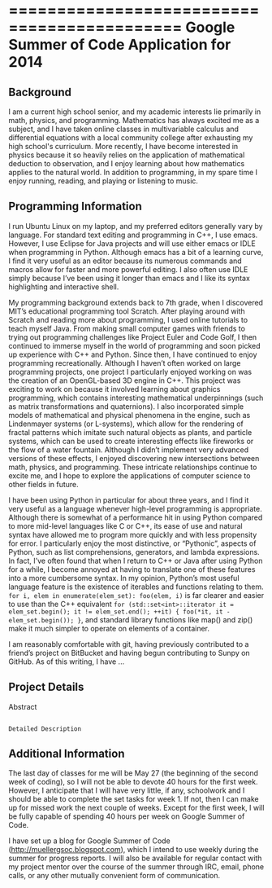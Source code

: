 ============================================
 Google Summer of Code Application for 2014
============================================

Background
----------
I am a current high school senior, and my academic interests lie primarily in math, physics, and programming. Mathematics has always excited me as a subject, and I have taken online classes in multivariable calculus and differential equations with a local community college after exhausting my high school's curriculum. More recently, I have become interested in physics because it so heavily relies on the application of mathematical deduction to observation, and I enjoy learning about how mathematics applies to the natural world. In addition to programming, in my spare time I enjoy running, reading, and playing or listening to music.

Programming Information
-----------------------
I run Ubuntu Linux on my laptop, and my preferred editors generally vary by language. For standard text editing and programming in C++, I use emacs. However, I use Eclipse for Java projects and will use either emacs or IDLE when programming in Python. Although emacs has a bit of a learning curve, I find it very useful as an editor because its numerous commands and macros allow for faster and more powerful editing. I also often use IDLE simply because I’ve been using it longer than emacs and I like its syntax highlighting and interactive shell.

My programming background extends back to 7th grade, when I discovered MIT’s educational programming tool Scratch. After playing around with Scratch and reading more about programming, I used online tutorials to teach myself Java. From making small computer games with friends to trying out programming challenges like Project Euler and Code Golf, I then continued to immerse myself in the world of programming and soon picked up experience with C++ and Python. Since then, I have continued to enjoy programming recreationally. 			Although I haven’t often worked on large programming projects, one project I particularly enjoyed working on was the creation of an OpenGL-based 3D engine in C++. This project was exciting to work on because it involved learning about graphics programming, which contains interesting mathematical underpinnings (such as matrix transformations and quaternions). I also incorporated simple models of mathematical and physical phenomena in the engine, such as Lindenmayer systems (or L-systems), which allow for the rendering of fractal patterns which imitate such natural objects as plants, and particle systems, which can be used to create interesting effects like fireworks or the flow of a water fountain. Although I didn’t implement very advanced versions of these effects, I enjoyed discovering new intersections between math, physics, and programming. These intricate relationships continue to excite me, and I hope to explore the applications of computer science to other fields in future.

I have been using Python in particular for about three years, and I find it very useful as a language whenever high-level programming is appropriate. Although there is somewhat of a performance hit in using Python compared to more mid-level languages like C or C++, its ease of use and natural syntax have allowed me to program more quickly and with less propensity for error. I particularly enjoy the most distinctive, or “Pythonic”, aspects of Python, such as list comprehensions, generators, and lambda expressions. In fact, I’ve often found that when I return to C++ or Java after using Python for a while, I become annoyed at having to translate one of these features into a more cumbersome syntax. In my opinion, Python’s most useful language feature is the existence of iterables and functions relating to them. ``for i, elem in enumerate(elem_set): foo(elem, i)`` is far clearer and easier to use than the C++ equivalent ``for (std::set<int>::iterator it = elem_set.begin(); it != elem_set.end(); ++it) { foo(*it, it - elem_set.begin()); }``, and standard library functions like map() and zip() make it much simpler to operate on elements of a container.

I am reasonably comfortable with git, having previously contributed to a friend’s project on BitBucket and having begun contributing to Sunpy on GitHub. As of this writing, I have ...

Project Details
---------------
Abstract
~~~~~~~~

Detailed Description
~~~~~~~~~~~~~~~~~~~~

Additional Information
----------------------
The last day of classes for me will be May 27 (the beginning of the second week of coding), so I will not be able to devote 40 hours for the first week. However, I anticipate that I will have very little, if any, schoolwork and I should be able to complete the set tasks for week 1. If not, then I can make up for missed work the next couple of weeks. Except for the first week, I will be fully capable of spending 40 hours per week on Google Summer of Code.

I have set up a blog for Google Summer of Code (http://muellergsoc.blogspot.com), which I intend to use weekly during the summer for progress reports. I will also be available for regular contact with my project mentor over the course of the summer through IRC, email, phone calls, or any other mutually convenient form of communication.